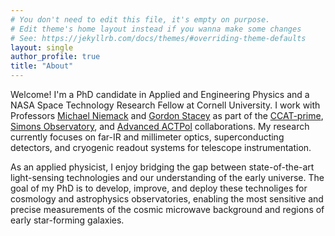 ```yaml
---
# You don't need to edit this file, it's empty on purpose.
# Edit theme's home layout instead if you wanna make some changes
# See: https://jekyllrb.com/docs/themes/#overriding-theme-defaults
layout: single
author_profile: true
title: "About"
---
```



Welcome! I'm a PhD candidate in Applied and Engineering Physics and a NASA Space Technology Research Fellow at Cornell University. I work with Professors [Michael Niemack](https://www.classe.cornell.edu/~mdn49/index.html) and [Gordon Stacey](https://astro.cornell.edu/gordon-j-stacey) as part of the [CCAT-prime](http://www.ccatobservatory.org/), [Simons Observatory](https://simonsobservatory.org/), and [Advanced ACTPol](https://act.princeton.edu/) collaborations. My research currently focuses on far-IR and millimeter optics, superconducting detectors, and cryogenic readout systems for telescope instrumentation.

As an applied physicist, I enjoy bridging the gap between state-of-the-art light-sensing technologies and our understanding of the early universe. The goal of my PhD is to develop, improve, and deploy these technoliges for cosmology and astrophysics observatories, enabling the most sensitive and precise measurements of the cosmic microwave background and regions of early star-forming galaxies.

<!---
![Toco]({{ site.url }}/20170516_152828_small.jpg)
Photo taken May 2017 at the Atacama Cosmology Telescope on Cerro Toco (5190 m / 17030 ft) near San Pedro de Atacama, Chile.

What I like to do as an applied physicist
What I am currently doing
What I want to do
Who I am
Who I work with
Where I came from
What my research today is
--->